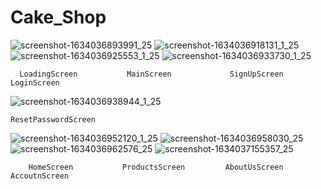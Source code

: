 # Cake_Shop
![screenshot-1634036893991_25](https://user-images.githubusercontent.com/66387359/136946115-397e2ec6-fced-4767-a029-a7ed3fffc329.png) ![screenshot-1634036918131_1_25](https://user-images.githubusercontent.com/66387359/136946144-94ba9f0c-d81d-4f33-a004-c52d168d16ef.png) ![screenshot-1634036925553_1_25](https://user-images.githubusercontent.com/66387359/136946153-1177c660-965c-47ff-bf88-90b48d405d0f.png) ![screenshot-1634036933730_1_25](https://user-images.githubusercontent.com/66387359/136946159-4eb4655e-7c71-488d-9b04-2b7240f904f1.png) 

      LoadingScreen           MainScreen             SignUpScreen           LoginScreen            
      
 ![screenshot-1634036938944_1_25](https://user-images.githubusercontent.com/66387359/136946165-381b2128-ed04-4d5c-ae59-578e54d2225b.png)
 
    ResetPasswordScreen
 
 ![screenshot-1634036952120_1_25](https://user-images.githubusercontent.com/66387359/136946190-0abaa249-969b-4090-a4f1-08e17c9483e0.png) ![screenshot-1634036958030_25](https://user-images.githubusercontent.com/66387359/136946203-daf0558f-eec5-44e7-b85c-dbb1f3ae4d85.png) ![screenshot-1634036962576_25](https://user-images.githubusercontent.com/66387359/136946206-99c7bdfb-7223-4bd4-b611-dd33735fcf20.png) ![screenshot-1634037155357_25](https://user-images.githubusercontent.com/66387359/136946215-9c2250ce-bed8-4f52-86de-024f890229ea.png)

        HomeScreen           ProductsScreen         AboutUsScreen          AccoutnScreen        
